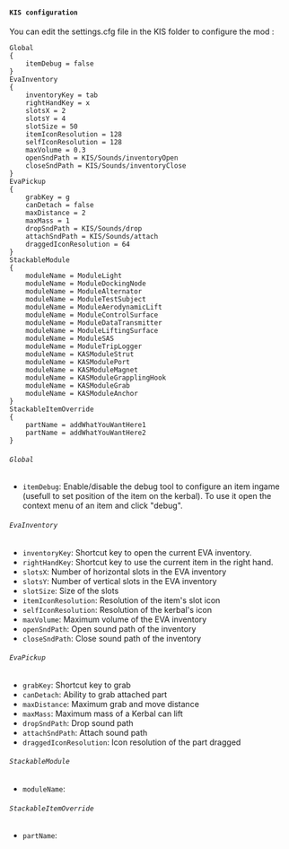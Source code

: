 #### `KIS configuration`

You can edit the settings.cfg file in the KIS folder to configure the mod : 

```
Global
{
	itemDebug = false
}
EvaInventory
{
	inventoryKey = tab
	rightHandKey = x
	slotsX = 2
	slotsY = 4
	slotSize = 50
	itemIconResolution = 128
	selfIconResolution = 128
	maxVolume = 0.3
	openSndPath = KIS/Sounds/inventoryOpen
	closeSndPath = KIS/Sounds/inventoryClose
}
EvaPickup
{
	grabKey = g
	canDetach = false
	maxDistance = 2
	maxMass = 1
	dropSndPath = KIS/Sounds/drop
	attachSndPath = KIS/Sounds/attach
	draggedIconResolution = 64
}
StackableModule
{
	moduleName = ModuleLight
	moduleName = ModuleDockingNode
	moduleName = ModuleAlternator
	moduleName = ModuleTestSubject
	moduleName = ModuleAerodynamicLift
	moduleName = ModuleControlSurface
	moduleName = ModuleDataTransmitter
	moduleName = ModuleLiftingSurface
	moduleName = ModuleSAS
	moduleName = ModuleTripLogger
	moduleName = KASModuleStrut
	moduleName = KASModulePort
	moduleName = KASModuleMagnet
	moduleName = KASModuleGrapplingHook
	moduleName = KASModuleGrab
	moduleName = KASModuleAnchor
}
StackableItemOverride
{
	partName = addWhatYouWantHere1
	partName = addWhatYouWantHere2
}
```

###### `Global`
- `itemDebug`: Enable/disable the debug tool to configure an item ingame (usefull to set position of the item on the kerbal). To use it open the context menu of an item and click "debug".

###### `EvaInventory`
- `inventoryKey`: Shortcut key to open the current EVA inventory.
- `rightHandKey`: Shortcut key to use the current item in the right hand.
- `slotsX`: Number of horizontal slots in the EVA inventory
- `slotsY`: Number of vertical slots in the EVA inventory
- `slotSize`: Size of the slots
- `itemIconResolution`: Resolution of the item's slot icon
- `selfIconResolution`: Resolution of the kerbal's icon
- `maxVolume`: Maximum volume of the EVA inventory
- `openSndPath`: Open sound path of the inventory
- `closeSndPath`: Close sound path of the inventory

###### `EvaPickup`
- `grabKey`: Shortcut key to grab
- `canDetach`: Ability to grab attached part
- `maxDistance`: Maximum grab and move distance
- `maxMass`: Maximum mass of a Kerbal can lift
- `dropSndPath`: Drop sound path
- `attachSndPath`: Attach sound path
- `draggedIconResolution`: Icon resolution of the part dragged

###### `StackableModule`
- `moduleName`: 

###### `StackableItemOverride`
- `partName`: 